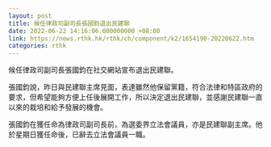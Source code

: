 ```yaml
---
layout: post
title: 候任律政司副司長張國鈞退出民建聯
date: 2022-06-22 14:16:06.000000000 +08:00
link: https://news.rthk.hk/rthk/ch/component/k2/1654190-20220622.htm
categories: rthk
---
```


候任律政司副司長張國鈞在社交網站宣布退出民建聯。

張國鈞說，昨日與民建聯主席見面，表達雖然他保留黨籍，符合法律和特區政府的要求，但希望能夠方便上任後展開工作，所以決定退出民建聯，並感謝民建聯一直以來的栽培和給予發展的機會。

張國鈞在獲任命為律政司副司長前，為選委界立法會議員，亦是民建聯副主席。他於星期日獲任命後，已辭去立法會議員一職。
